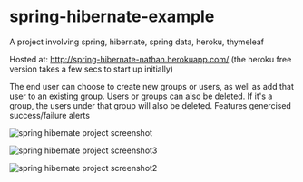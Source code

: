 # spring-hibernate-example

A project involving spring, hibernate, spring data, heroku, thymeleaf

Hosted at: http://spring-hibernate-nathan.herokuapp.com/ (the heroku free version takes a few secs to start up initially)

The end user can choose to create new groups or users, as well as add that user to an existing group.
Users or groups can also be deleted. If it's a group, the users under that group will also be deleted.
Features genercised success/failure alerts

![spring hibernate project screenshot](https://user-images.githubusercontent.com/27917217/28745616-34a604d6-74bf-11e7-933a-7dee2ffcc839.png)

![spring hibernate project screenshot3](https://user-images.githubusercontent.com/27917217/28745666-2ffd5b0e-74c0-11e7-8092-6c7020b927c7.png)

![spring hibernate project screenshot2](https://user-images.githubusercontent.com/27917217/28745655-090a0146-74c0-11e7-8f07-5a39bc63d010.png)
